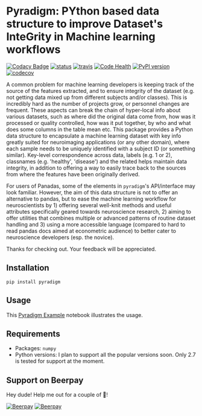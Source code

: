 # Pyradigm: PYthon based data structure to improve Dataset's InteGrity in Machine learning workflows

[![Codacy Badge](https://api.codacy.com/project/badge/Grade/4441ab4ec7d24b62ade8b868c1adc028)](https://www.codacy.com/app/raamana/pyradigm?utm_source=github.com&utm_medium=referral&utm_content=raamana/pyradigm&utm_campaign=badger)
[![status](http://joss.theoj.org/papers/c5c231486d699bca982ca7ebd9cf32d2/status.svg)](http://joss.theoj.org/papers/c5c231486d699bca982ca7ebd9cf32d2)
[![travis](https://travis-ci.org/raamana/pyradigm.svg?branch=master)](https://travis-ci.org/raamana/pyradigm.svg?branch=master)
[![Code Health](https://landscape.io/github/raamana/pyradigm/master/landscape.svg?style=flat)](https://landscape.io/github/raamana/pyradigm/master)
[![PyPI version](https://badge.fury.io/py/pyradigm.svg)](https://badge.fury.io/py/pyradigm)
[![codecov](https://codecov.io/gh/raamana/pyradigm/branch/master/graph/badge.svg)](https://codecov.io/gh/raamana/pyradigm)

A common problem for machine learning developers is keeping track of the source of the features extracted, and to ensure integrity of the dataset (e.g. not getting data mixed up from different subjects and/or classes). This is incredibly hard as the number of projects grow, or personnel changes are frequent. These aspects can break the chain of hyper-local info about various datasets, such as where did the original data come from, how was it processed or quality controlled, how was it put together, by who and what does some columns in the table mean etc. This package provides a Python data structure to encapsulate a machine learning dataset with key info greatly suited for neuroimaging applications (or any other domain), where each sample needs to be uniquely identified with a subject ID (or something similar). Key-level correspondence across data, labels (e.g. 1 or 2), classnames (e.g. 'healthy', 'disease') and the related helps maintain data integrity, in addition to offering a way to easily trace back to the sources from where the features have been originally derived.

For users of Panadas, some of the elements in `pyradigm`'s API/interface may look familiar. However, the aim of this data structure is not to offer an alternative to pandas, but to ease the machine learning workflow for neuroscientists by 1) offering several well-knit methods and useful attributes specifically geared towards neuroscience research, 2) aiming to offer utilities that combines multiple or advanced patterns of routine dataset handling and 3) using a more accessible language (compared to hard to read pandas docs aimed at econometric audience) to better cater to neuroscience developers (esp. the novice).

Thanks for checking out. Your feedback will be appreciated.

## Installation

`pip install pyradigm`

## Usage

This [Pyradigm Example](PyradigmExample.ipynb) notebook illustrates the usage.

## Requirements

 * Packages: `numpy`
 * Python versions: I plan to support all the popular versions soon. Only 2.7 is tested for support at the moment.

## Support on Beerpay
Hey dude! Help me out for a couple of :beers:!

[![Beerpay](https://beerpay.io/raamana/pyradigm/badge.svg?style=beer-square)](https://beerpay.io/raamana/pyradigm)  [![Beerpay](https://beerpay.io/raamana/pyradigm/make-wish.svg?style=flat-square)](https://beerpay.io/raamana/pyradigm?focus=wish)
